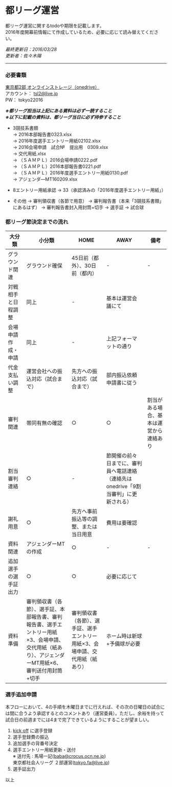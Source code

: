 
# 都リーグ運営
都リーグ運営に関するtodoや期限を記載します。  
2016年度開幕前情報にて作成しているため、必要に応じて読み替えてください。  

*最終更新日：2016/03/28*  
*更新者：佐々木陽*

---
### 必要書類
[東京都2部 オンラインストレージ（onedrive）](https://onedrive.live.com/about/ja-jp/)  
アカウント： tsl2@live.jp  
PW： tokyo22016

***※都リーグ担当は上記にある資料は必ず一読すること***  
***※以下に記載の資料は、都リーグ当日に必ず持参すること***
* 3競技系書類  
-> 2016本部報告書0323.xlsx  
-> 2016年度選手エントリー用紙02102.xlsx  
-> 2016会場申請　試合№　提出用　0309.xlsx  
-> 交代用紙.xlsx  
-> （ＳＡＭＰＬ）2016会場申請0222.pdf  
-> （ＳＡＭＰＬ）2016本部報告書0221.pdf  
-> （ＳＡＭＰＬ）2016年度選手エントリー用紙0130.pdf  
-> アジェンダ―MT160209.xlsx  

* 8エントリー用紙承認
-> 33（承認済みの「2016年度選手エントリー用紙」）

* その他
-> 審判領収書（各節で用意）
-> 審判報告書（本来「3競技系書類」にあるはず）
-> 審判報告書封入用封筒+切手
-> 選手証
-> 試合球

### 都リーグ節決定までの流れ
大分類|小分類|HOME|AWAY|備考
----|----|----|----|----
グラウンド関連|グラウンド確保|45日前（都外）、30日前（都内）|-|-
|対戦相手と日程調整|同上|-|基本は運営会議にて
|会場申請作成・申請|同上|-|上記フォーマットの通り
|代金支払い調整|運営会社への振込対応（試合まで）|先方への振込対応（試合まで）|部内振込依頼申請書に従う
審判関連|帯同有無の確認|○|○|割当がある場合、基本は運営から連絡あり
|割当審判連絡|○|-|節開催の前々日までに、審判員へ電話連絡（連絡先はonedrive「9割当審判」に更新される）
|謝礼用意|○|先方へ事前振込等の調整、または当日用意|費用は要確認
資料関連|アジェンダーMTの作成|○|-|-
|追加選手の選手証出力|○|○|必要に応じて
|資料準備|審判領収書（各節）、選手証、本部報告書、審判報告書、選手エントリー用紙×3、会場申請、交代用紙（紙あり）、アジェンダーMT用紙×6、審判送付用封筒+切手|審判領収書（各節）、選手証、選手エントリー用紙×3、会場申請、交代用紙（紙あり）|ホーム時は新球+予備球が必要


### 選手追加申請
本フローにおいて、4の手順を木曜日までに行えれば、その次の日曜日の試合には間に合うよう承認するとのコメントあり（運営委員）。ただし、余裕を持って試合日の前週までには4まで完了できているようにすることが望ましい。
1. [kick off](https://jfaid.jfa.jp/uniid-server/login) に選手登録
2. 選手登録費の振込
3. 追加選手の背番号決定
4. 選手エントリー用紙更新・送付  
※ 送付先 : 馬場一記(baba@crocus.ocn.ne.jp)  
東京都社会人リーグ ２部運営(tokyo.fa@live.jp)
5. 選手証出力


以上
